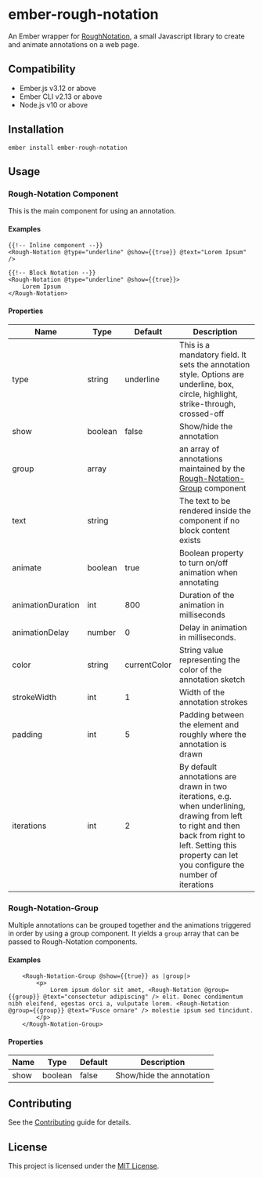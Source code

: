 ember-rough-notation
==============================================================================

An Ember wrapper for [RoughNotation](https://roughnotation.com/), a small Javascript library to create and animate annotations on a web page.


Compatibility
------------------------------------------------------------------------------

* Ember.js v3.12 or above
* Ember CLI v2.13 or above
* Node.js v10 or above


Installation
------------------------------------------------------------------------------

```
ember install ember-rough-notation
```


Usage
------------------------------------------------------------------------------

### Rough-Notation Component

This is the main component for using an annotation.

#### Examples 
```
{{!-- Inline component --}}
<Rough-Notation @type="underline" @show={{true}} @text="Lorem Ipsum" />

{{!-- Block Notation --}}
<Rough-Notation @type="underline" @show={{true}}>
    Lorem Ipsum
</Rough-Notation>
```

#### Properties
| Name | Type | Default | Description |
| ---- | ---- | ------- | ----------- |
| type | string | underline | This is a mandatory field. It sets the annotation style. Options are underline, box, circle, highlight, strike-through, crossed-off |
| show | boolean | false | Show/hide the annotation |
| group | array | | an array of annotations maintained by the [Rough-Notation-Group](#rough-notation-group) component |
| text | string | | The text to be rendered inside the component if no block content exists |
| animate | boolean | true | Boolean property to turn on/off animation when annotating |
| animationDuration | int | 800 | Duration of the animation in milliseconds |
| animationDelay | number | 0 | Delay in animation in milliseconds. |
| color | string | currentColor | String value representing the color of the annotation sketch |
| strokeWidth | int | 1 | Width of the annotation strokes |
| padding | int | 5 | Padding between the element and roughly where the annotation is drawn |
| iterations | int | 2 | By default annotations are drawn in two iterations, e.g. when underlining, drawing from left to right and then back from right to left. Setting this property can let you configure the number of iterations |

### Rough-Notation-Group

Multiple annotations can be grouped together and the animations triggered in order by using a group component. It yields a `group` array that can be passed to Rough-Notation components.

#### Examples
```
    <Rough-Notation-Group @show={{true}} as |group|>
        <p>
            Lorem ipsum dolor sit amet, <Rough-Notation @group={{group}} @text="consectetur adipiscing" /> elit. Donec condimentum nibh eleifend, egestas orci a, vulputate lorem. <Rough-Notation @group={{group}} @text="Fusce ornare" /> molestie ipsum sed tincidunt.
        </p>
    </Rough-Notation-Group>
```

#### Properties
| Name | Type | Default | Description |
| ---- | ---- | ------- | ----------- |
| show | boolean | false | Show/hide the annotation |


Contributing
------------------------------------------------------------------------------

See the [Contributing](CONTRIBUTING.md) guide for details.


License
------------------------------------------------------------------------------

This project is licensed under the [MIT License](LICENSE.md).
